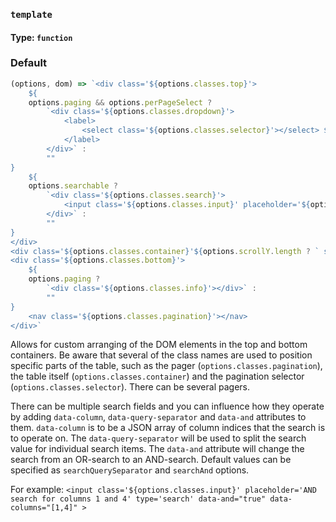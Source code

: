 ### `template`
#### Type: `function`

### Default

```javascript
(options, dom) => `<div class='${options.classes.top}'>
    ${
    options.paging && options.perPageSelect ?
        `<div class='${options.classes.dropdown}'>
            <label>
                <select class='${options.classes.selector}'></select> ${options.labels.perPage}
            </label>
        </div>` :
        ""
}
    ${
    options.searchable ?
        `<div class='${options.classes.search}'>
            <input class='${options.classes.input}' placeholder='${options.labels.placeholder}' type='search' title='${options.labels.searchTitle}'${dom.id ? ` aria-controls="${dom.id}"` : ""}>
        </div>` :
        ""
}
</div>
<div class='${options.classes.container}'${options.scrollY.length ? ` style='height: ${options.scrollY}; overflow-Y: auto;'` : ""}></div>
<div class='${options.classes.bottom}'>
    ${
    options.paging ?
        `<div class='${options.classes.info}'></div>` :
        ""
}
    <nav class='${options.classes.pagination}'></nav>
</div>`
```

Allows for custom arranging of the DOM elements in the top and bottom containers. Be aware that several of the class names are used to position specific parts of the table, such as the pager (`options.classes.pagination`), the table itself (`options.classes.container`) and the pagination selector (`options.classes.selector`). There can be several pagers.

There can be multiple search fields and you can influence how they operate by adding `data-column`, `data-query-separator` and `data-and` attributes to them. `data-column` is to be a JSON array of column indices that the search is to operate on. The `data-query-separator` will be used to split the search value for individual search items. The `data-and` attribute will change the search from an OR-search to an AND-search. Default values can be specified as `searchQuerySeparator` and `searchAnd` options.

For example: `<input class='${options.classes.input}' placeholder='AND search for columns 1 and 4' type='search' data-and="true" data-columns="[1,4]" >`
